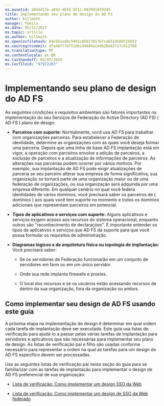 ```yaml
---
ms.assetid: d04dd17e-a843-46fd-8711-0039918f92d9
title: Implementando seu plano de design do AD FS
author: billmath
manager: femila
ms.date: 05/31/2017
ms.topic: article
ms.author: billmath
ms.openlocfilehash: 84e5b1ad8c9491c85627657b7ca651d509f25653
ms.sourcegitcommit: dfa48f77b751dbc34409aced628eb2f17c912f08
ms.translationtype: MT
ms.contentlocale: pt-BR
ms.lasthandoff: 08/07/2020
ms.locfileid: "87972203"
---
```

# <a name="implementing-your-ad-fs-design-plan"></a>Implementando seu plano de design do AD FS

As seguintes condições e requisitos ambientais são fatores importantes na implementação do seu Serviços de Federação do Active Directory (AD FS) \( AD FS \) plano de design:

-   **Parceiros com suporte:** Normalmente, você usa AD FS para trabalhar com organizações parceiras. Para estabelecer a Federação de identidade, determine as organizações com as quais você deseja formar uma parceria. Depois que uma linha de base AD FS implantação está em vigor, a operação com parceiros envolve a adição de parceiros, a exclusão de parceiros e a atualização de informações de parceiros. As alterações nas parcerias podem ocorrer por vários motivos. Por exemplo, sua implantação de AD FS pode exigir atualizações de parceria se seu parceiro alterar sua empresa de forma significativa, sua organização se tornará parte de uma organização maior ou de uma federação de organizações, ou sua organização será adquirida por uma empresa diferente. Em qualquer cenário no qual você federa identidades de vários domínios, você precisará saber os parceiros de \( domínios \) aos quais você tem suporte no momento e todos os domínios adicionais que representam parceiros em potencial.

-   **Tipos de aplicativos e serviços com suporte:** Alguns aplicativos e serviços exigem acesso aos recursos do sistema operacional, enquanto outros são "reconhecimento de declarações". É importante entender os tipos de aplicativos e serviços que AD FS dá suporte para que você possa formular os requisitos de administração.

-   **Diagramas lógicos e de arquitetura física ou topologia de implantação:** Você precisará saber:

    -   Se os servidores de Federação funcionarão em um conjunto de servidores em farm ou em um único servidor.

    -   Onde sua rede implanta firewalls e proxies.

    -   O local dos recursos e se os usuários estão acessando recursos de dentro da sua organização, fora da organização ou ambos.

## <a name="how-to-implement-your-ad-fs-design-using-this-guide"></a>Como implementar seu design de AD FS usando este guia
A próxima etapa na implementação do design é determinar em qual ordem cada tarefa de implantação deve ser executada. Este guia usa listas de verificação para ajudá-lo a passar pelas várias tarefas de implantação para servidores e aplicativos que são necessárias para implementar seu plano de design. As listas de verificação pai e filho são usadas conforme necessário para representar a ordem na qual as tarefas para um design de AD FS específico devem ser processadas.

Use as seguintes listas de verificação pai nesta seção do guia para se familiarizar com as tarefas de implantação para implementar o design de AD FS preferencial de sua organização:

-   [Lista de verificação: Como implementar um design SSO da Web](Checklist--Implementing-a-Web-SSO-Design.md)

-   [Lista de verificação: Como implementar um design de SSO da Web federado](Checklist--Implementing-a-Federated-Web-SSO-Design.md)
